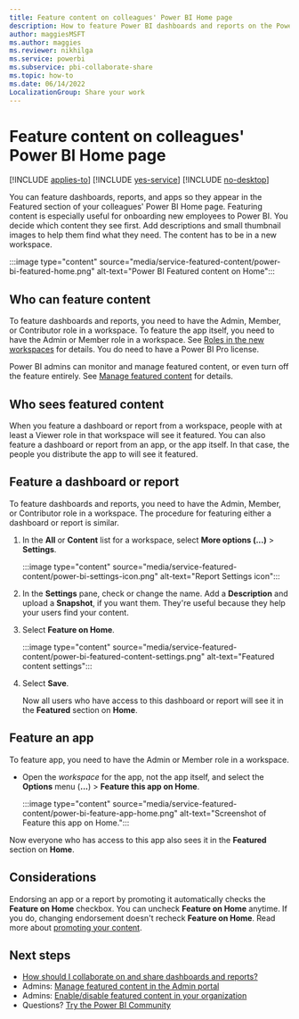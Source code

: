 ```yaml
---
title: Feature content on colleagues' Power BI Home page
description: How to feature Power BI dashboards and reports on the Power BI Home page for colleagues in your organization.
author: maggiesMSFT
ms.author: maggies
ms.reviewer: nikhilga
ms.service: powerbi
ms.subservice: pbi-collaborate-share
ms.topic: how-to
ms.date: 06/14/2022
LocalizationGroup: Share your work
---
```

# Feature content on colleagues' Power BI Home page

[!INCLUDE [applies-to](../includes/applies-to.md)] [!INCLUDE [yes-service](../includes/yes-service.md)] [!INCLUDE [no-desktop](../includes/no-desktop.md)]

You can feature dashboards, reports, and apps so they appear in the Featured section of your colleagues' Power BI Home page. Featuring content is especially useful for onboarding new employees to Power BI. You decide which content they see first. Add descriptions and small thumbnail images to help them find what they need. The content has to be in a new workspace.

:::image type="content" source="media/service-featured-content/power-bi-featured-home.png" alt-text="Power BI Featured content on Home":::

## Who can feature content

To feature dashboards and reports, you need to have the Admin, Member, or Contributor role in a workspace. To feature the app itself, you need to have the Admin or Member role in a workspace. See [Roles in the new workspaces](service-roles-new-workspaces.md) for details. You do need to have a Power BI Pro license. 

Power BI admins can monitor and manage featured content, or even turn off the feature entirely. See [Manage featured content](../admin/service-admin-portal-featured-content.md) for details.

## Who sees featured content

When you feature a dashboard or report from a workspace, people with at least a Viewer role in that workspace will see it featured. You can also feature a dashboard or report from an app, or the app itself. In that case, the people you distribute the app to will see it featured.

## Feature a dashboard or report

To feature dashboards and reports, you need to have the Admin, Member, or Contributor role in a workspace. The procedure for featuring either a dashboard or report is similar.

1. In the **All** or **Content** list for a workspace, select **More options (...)** > **Settings**.

    :::image type="content" source="media/service-featured-content/power-bi-settings-icon.png" alt-text="Report Settings icon":::

2. In the **Settings** pane, check or change the name. Add a **Description** and upload a **Snapshot**, if you want them. They're useful because they help your users find your content.

3. Select **Feature on Home**.

    :::image type="content" source="media/service-featured-content/power-bi-featured-content-settings.png" alt-text="Featured content settings":::

4. Select **Save**.

    Now all users who have access to this dashboard or report will see it in the **Featured** section on **Home**.

## Feature an app

To feature app, you need to have the Admin or Member role in a workspace. 

- Open the *workspace* for the app, not the app itself, and select the **Options** menu (**...**) > **Feature this app on Home**.

    :::image type="content" source="media/service-featured-content/power-bi-feature-app-home.png" alt-text="Screenshot of Feature this app on Home.":::

Now everyone who has access to this app also sees it in the **Featured** section on **Home**.

## Considerations

Endorsing an app or a report by promoting it automatically checks the **Feature on Home** checkbox. You can uncheck **Feature on Home** anytime. If you do, changing endorsement doesn't recheck **Feature on Home**. Read more about [promoting your content](service-endorse-content.md#promote-content).

## Next steps

* [How should I collaborate on and share dashboards and reports?](../collaborate-share/service-how-to-collaborate-distribute-dashboards-reports.md)
* Admins: [Manage featured content in the Admin portal](../admin/service-admin-portal-featured-content.md)
* Admins: [Enable/disable featured content in your organization](../admin/service-admin-portal-export-sharing.md#featured-content)
* Questions? [Try the Power BI Community](https://community.powerbi.com/)

